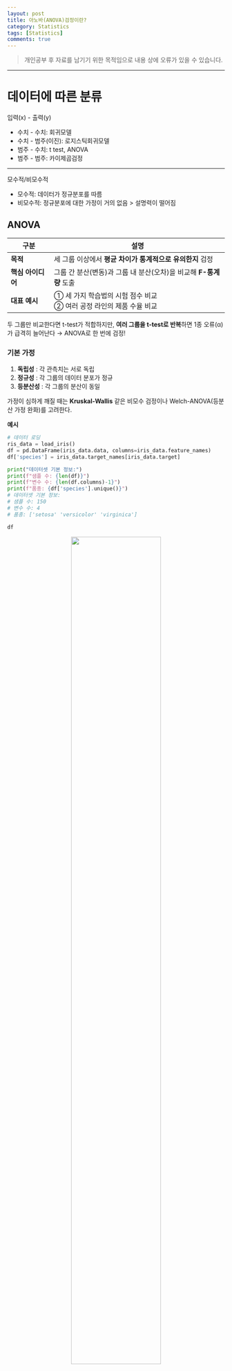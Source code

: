 ```yaml
---
layout: post
title: 아노바(ANOVA)검정이란?
category: Statistics
tags: [Statistics]
comments: true
---
```


> 개인공부 후 자료를 남기기 위한 목적임으로 내용 상에 오류가 있을 수 있습니다.    

<hr>

# 데이터에 따른 분류

입력(x) - 출력(y)

- 수치 - 수치: 회귀모델
- 수치 - 범주(이진): 로지스틱회귀모델
- 범주 - 수치: t test, ANOVA
- 범주 - 범주: 카이제곱검정
---
모수적/비모수적
- 모수적: 데이터가 정규분포를 따름
- 비모수적: 정규분포에 대한 가정이 거의 없음 > 설명력이 떨어짐


## ANOVA

|구분|설명|
|---|---|
|**목적**|세 그룹 이상에서 **평균 차이가 통계적으로 유의한지** 검정|
|**핵심 아이디어**|그룹 간 분산(변동)과 그룹 내 분산(오차)을 비교해 **F-통계량** 도출|
|**대표 예시**|① 세 가지 학습법의 시험 점수 비교  <br>② 여러 공정 라인의 제품 수율 비교|

두 그룹만 비교한다면 t-test가 적합하지만, **여러 그룹을 t-test로 반복**하면 1종 오류(α)가 급격히 늘어난다 → ANOVA로 한 번에 검정!


### 기본 가정

1. **독립성** : 각 관측치는 서로 독립
2. **정규성** : 각 그룹의 데이터 분포가 정규
3. **등분산성** : 각 그룹의 분산이 동일
    
가정이 심하게 깨질 때는 **Kruskal-Wallis** 같은 비모수 검정이나 Welch-ANOVA(등분산 가정 완화)를 고려한다.



**예시**

```python 
# 데이터 로딩 
ris_data = load_iris()
df = pd.DataFrame(iris_data.data, columns=iris_data.feature_names)
df['species'] = iris_data.target_names[iris_data.target]

print("데이터셋 기본 정보:")
print(f"샘플 수: {len(df)}")
print(f"변수 수: {len(df.columns)-1}")
print(f"품종: {df['species'].unique()}")
# 데이터셋 기본 정보:
# 샘플 수: 150
# 변수 수: 4
# 품종: ['setosa' 'versicolor' 'virginica']

df
```

<center>
<figure>
<img src="/assets/post-img/DA/44.png" alt="" width="70%">
</figure>
</center>


```python 
# 측정 변수들의 짧은 이름 정의
measurements = ['sepal length (cm)', 'sepal width (cm)',
                'petal length (cm)', 'petal width (cm)']
short_names = ['꽃받침 길이', '꽃받침 폭', '꽃잎 길이', '꽃잎 폭']

# 2x2 서브플롯으로 박스플롯 생성
fig, axes = plt.subplots(2, 2, figsize=(15, 10))
axes = axes.ravel()

for i, (measure, name) in enumerate(zip(measurements, short_names)):
    sns.boxplot(data=df, x='species', y=measure, ax=axes[i])
    axes[i].set_title(f'{name} 품종별 분포')
    axes[i].set_xlabel('품종')
    axes[i].set_ylabel('측정값 (cm)')

plt.tight_layout()
plt.show()
```

<center>
<figure>
<img src="/assets/post-img/DA/45.png" alt="" width="70%">
</figure>
</center>


### 독립성 검정

실제 데이터테이블을 보고 데이터들이 다른 영역에 침법하고 있는지를 확인

즉, 수집된 샘플이 다른 개체에 영향을 주면 안된다.


### 정규성 검정

- 샤피로-윌크 검정(Shapiro-Wilk Test)은 주어진 데이터 샘플이 정규분포(Normal Distribution)를 따르는지 확인하기 위한 통계적 검정 방법

```python 
print("=== 정규성 검정 (Shapiro-Wilk Test) ===")
print("H0: 데이터가 정규분포를 따른다")
print("p > 0.05이면 정규성 가정 충족\n")

for measure, name in zip(measurements, short_names):
    print(f"[{name}]")
    for species in df['species'].unique():
        data = df[df['species'] == species][measure]
        statistic, p_value = stats.shapiro(data)
        result = "충족" if p_value > 0.05 else "위반"
        print(f"  {species}: p = {p_value:.4f} ({result})")
    print()
```
```
=== 정규성 검정 (Shapiro-Wilk Test) ===
H0: 데이터가 정규분포를 따른다
p > 0.05이면 정규성 가정 충족

[꽃받침 길이]
  setosa: p = 0.4595 (충족)
  versicolor: p = 0.4647 (충족)
  virginica: p = 0.2583 (충족)

[꽃받침 폭]
  setosa: p = 0.2715 (충족)
  versicolor: p = 0.3380 (충족)
  virginica: p = 0.1809 (충족)

[꽃잎 길이]
  setosa: p = 0.0548 (충족)
  versicolor: p = 0.1585 (충족)
  virginica: p = 0.1098 (충족)

[꽃잎 폭]
  setosa: p = 0.0000 (위반)
  versicolor: p = 0.0273 (위반)
  virginica: p = 0.0870 (충족)
```


### 등분산성 가정 검토 

- 레빈 검정(Levene Test)은 두 개 이상의 집단(group)들의 분산이 서로 같은지 확인하는 통계적 방법으로 이를 분산의 동질성(homogeneity of variance)이라 한다.

```python 
print("=== 등분산성 검정 (Levene Test) ===")
print("H0: 모든 집단의 분산이 같다")
print("p > 0.05이면 등분산성 가정 충족\n")

for measure, name in zip(measurements, short_names):
    # 각 품종별 데이터 분리
    setosa_data = df[df['species'] == 'setosa'][measure]
    versicolor_data = df[df['species'] == 'versicolor'][measure]
    virginica_data = df[df['species'] == 'virginica'][measure]

    # Levene 검정
    statistic, p_value = stats.levene(setosa_data, versicolor_data, virginica_data)
    result = "충족" if p_value > 0.05 else "위반"
    print(f"{name}: F = {statistic:.4f}, p = {p_value:.4f} ({result})")
```
```
=== 등분산성 검정 (Levene Test) ===
H0: 모든 집단의 분산이 같다
p > 0.05이면 등분산성 가정 충족

꽃받침 길이: F = 6.3527, p = 0.0023 (위반)
꽃받침 폭: F = 0.5902, p = 0.5555 (충족)
꽃잎 길이: F = 19.4803, p = 0.0000 (위반)
꽃잎 폭: F = 19.8924, p = 0.0000 (위반)
```


### Anova 분석 > 변수 3개

```python 
f_stat, p_val = stats.f_oneway(setosa, versicolor, virginica)
print(f"F-통계량: {f_stat:.4f}")
print(f"p-value: {p_val}")
# F-통계량: 119.2645
# p-value: 1.6696691907693826e-31
```


## 일원분산 분석(One-way ANOVA)

```python
import statsmodels.api as sm
from statsmodels.formula.api import ols

# 선형회귀 분석 ols
# Q("sepal length (cm)" 변수 하나를 넣고, 모델 훈련시키고
model = ols('Q("sepal length (cm)") ~ C(species)', data=df).fit()

# residual > 잔차를 계산한것, F > F 통계량 값
anova_table = sm.stats.anova_lm(model, typ=2)
anova_table
```

<center>
<figure>
<img src="/assets/post-img/DA/46.png" alt="" width="70%">
</figure>
</center>


### 사후검정(Post-hoc test)

사후 검정은 분산분석(ANOVA)에서 "집단 간 차이가 있다"는 결과를 얻은 후, 구체적으로 어떤 집단들 사이에 유의미한 차이가 있는지 알아보기 위해 수행하는 추가 분석

```python 
from statsmodels.stats.multicomp import pairwise_tukeyhsd
turkey = pairwise_tukeyhsd(endog=df["sepal length (cm)"], groups=df["species"], alpha=0.05)
print(turkey)
```
```
   Multiple Comparison of Means - Tukey HSD, FWER=0.05   
=========================================================
  group1     group2   meandiff p-adj lower  upper  reject
---------------------------------------------------------
    setosa versicolor     0.93   0.0 0.6862 1.1738   True
    setosa  virginica    1.582   0.0 1.3382 1.8258   True
versicolor  virginica    0.652   0.0 0.4082 0.8958   True
---------------------------------------------------------
```

- setosa > versicolor > virginica 순서대로 sepal length 차이가 크다
- reject: 귀무가설 기각 여부 / true면 기각
- 좀 더 객관적으로 파악하고 싶을때 사용